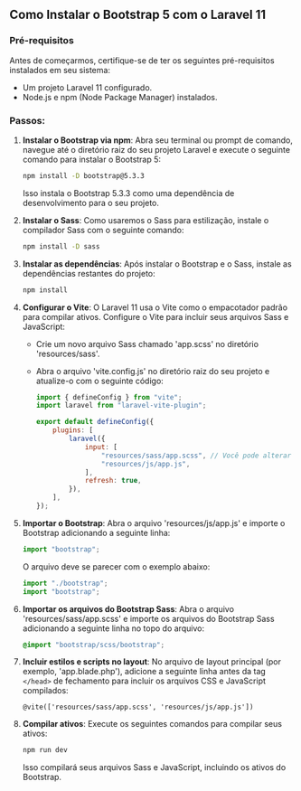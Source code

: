 ## Como Instalar o Bootstrap 5 com o Laravel 11

### Pré-requisitos

Antes de começarmos, certifique-se de ter os seguintes pré-requisitos instalados em seu sistema:

-   Um projeto Laravel 11 configurado.
-   Node.js e npm (Node Package Manager) instalados.

### Passos:

1. **Instalar o Bootstrap via npm**:
   Abra seu terminal ou prompt de comando, navegue até o diretório raiz do seu projeto Laravel e execute o seguinte comando para instalar o Bootstrap 5:

    ```bash
    npm install -D bootstrap@5.3.3
    ```

    Isso instala o Bootstrap 5.3.3 como uma dependência de desenvolvimento para o seu projeto.

2. **Instalar o Sass**:
   Como usaremos o Sass para estilização, instale o compilador Sass com o seguinte comando:

    ```bash
    npm install -D sass
    ```

3. **Instalar as dependências**:
   Após instalar o Bootstrap e o Sass, instale as dependências restantes do projeto:

    ```bash
    npm install
    ```

4. **Configurar o Vite**:
   O Laravel 11 usa o Vite como o empacotador padrão para compilar ativos. Configure o Vite para incluir seus arquivos Sass e JavaScript:

    - Crie um novo arquivo Sass chamado 'app.scss' no diretório 'resources/sass'.
    - Abra o arquivo 'vite.config.js' no diretório raiz do seu projeto e atualize-o com o seguinte código:

        ```javascript
        import { defineConfig } from "vite";
        import laravel from "laravel-vite-plugin";

        export default defineConfig({
            plugins: [
                laravel({
                    input: [
                        "resources/sass/app.scss", // Você pode alterar para o nome que preferir
                        "resources/js/app.js",
                    ],
                    refresh: true,
                }),
            ],
        });
        ```

5. **Importar o Bootstrap**:
   Abra o arquivo 'resources/js/app.js' e importe o Bootstrap adicionando a seguinte linha:

    ```javascript
    import "bootstrap";
    ```

    O arquivo deve se parecer com o exemplo abaixo:

    ```javascript
    import "./bootstrap";
    import "bootstrap";
    ```

6. **Importar os arquivos do Bootstrap Sass**:
   Abra o arquivo 'resources/sass/app.scss' e importe os arquivos do Bootstrap Sass adicionando a seguinte linha no topo do arquivo:

    ```scss
    @import "bootstrap/scss/bootstrap";
    ```

7. **Incluir estilos e scripts no layout**:
   No arquivo de layout principal (por exemplo, 'app.blade.php'), adicione a seguinte linha antes da tag `</head>` de fechamento para incluir os arquivos CSS e JavaScript compilados:

    ```blade
    @vite(['resources/sass/app.scss', 'resources/js/app.js'])
    ```

8. **Compilar ativos**:
   Execute os seguintes comandos para compilar seus ativos:

    ```bash
    npm run dev
    ```

    Isso compilará seus arquivos Sass e JavaScript, incluindo os ativos do Bootstrap.
